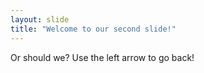 ```yaml
---
layout: slide
title: "Welcome to our second slide!"
---
```

Or should we?
Use the left arrow to go back!